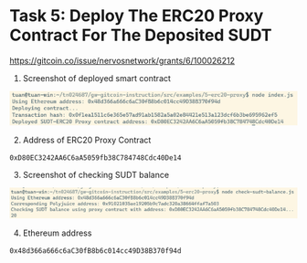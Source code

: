 # Task 5: Deploy The ERC20 Proxy Contract For The Deposited SUDT

https://gitcoin.co/issue/nervosnetwork/grants/6/100026212

1. Screenshot of deployed smart contract

![](./ckb-erc20-contract.png)

2. Address of ERC20 Proxy Contract
```
0xD80EC3242AA6C6aA5059fb38C784748Cdc40De14
```

3. Screenshot of checking SUDT balance

![](./ckb-sudt-balance.png)

4. Ethereum address
```
0x48d366a666c6aC30fB8b6c014cc49D38B370f94d
```